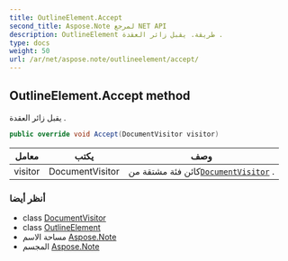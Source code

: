 ```yaml
---
title: OutlineElement.Accept
second_title: Aspose.Note لمرجع NET API
description: OutlineElement طريقة. يقبل زائر العقدة .
type: docs
weight: 50
url: /ar/net/aspose.note/outlineelement/accept/
---
```

## OutlineElement.Accept method

يقبل زائر العقدة .

```csharp
public override void Accept(DocumentVisitor visitor)
```

| معامل | يكتب | وصف |
| --- | --- | --- |
| visitor | DocumentVisitor | كائن فئة مشتقة من[`DocumentVisitor`](../../documentvisitor/) . |

### أنظر أيضا

* class [DocumentVisitor](../../documentvisitor/)
* class [OutlineElement](../)
* مساحة الاسم [Aspose.Note](../../outlineelement/)
* المجسم [Aspose.Note](../../../)


